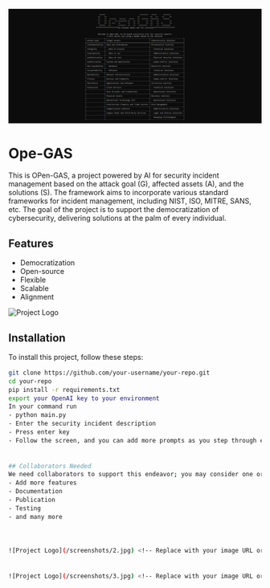![Project Logo](/screenshots/banner.jpg) <!-- Replace with your image URL or relative path -->
# Ope-GAS
This is OPen-GAS, a project powered by AI for security incident management based on the attack goal (G), affected assets (A), and the solutions (S). The framework aims to incorporate various standard frameworks for incident management, including NIST, ISO, MITRE, SANS, etc. The goal of the project is to support the democratization of cybersecurity, delivering solutions at the palm of every individual.

## Features
- Democratization
- Open-source
- Flexible
- Scalable
- Alignment

![Project Logo](/screenshots/1.jpg) <!-- Replace with your image URL or relative path -->

## Installation
To install this project, follow these steps:

```bash
git clone https://github.com/your-username/your-repo.git
cd your-repo
pip install -r requirements.txt
export your OpenAI key to your environment
In your command run
- python main.py
- Enter the security incident description
- Press enter key
- Follow the screen, and you can add more prompts as you step through each step.


## Collaborators Needed
We need collaborators to support this endeavor; you may consider one or more of these aspects:
- Add more features
- Documentation
- Publication
- Testing
- and many more



![Project Logo](/screenshots/2.jpg) <!-- Replace with your image URL or relative path -->


![Project Logo](/screenshots/3.jpg) <!-- Replace with your image URL or relative path -->